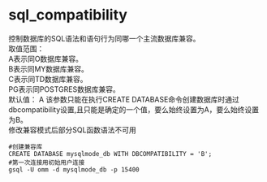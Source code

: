 # sql_compatibility
控制数据库的SQL语法和语句行为同哪一个主流数据库兼容。  
取值范围：  
A表示同O数据库兼容。  
B表示同MY数据库兼容。  
C表示同TD数据库兼容。  
PG表示同POSTGRES数据库兼容。  
默认值： A
该参数只能在执行CREATE DATABASE命令创建数据库时通过dbcompatibility设置,且只能是确定的一个值，要么始终设置为A，要么始终设置为B。  
修改兼容模式后部分SQL函数语法不可用
```
#创建兼容库
CREATE DATABASE mysqlmode_db WITH DBCOMPATIBILITY = 'B';
#第一次连接用初始用户连接
gsql -U omm -d mysqlmode_db -p 15400
```
